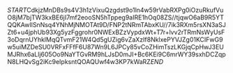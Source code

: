 $START$CdkjzMnDBs9s4V3h1zVixuQzgdst9o1ln4w59rVabRXPg0iOzuRkufVuO8jM7bjTW3kxBE6jI7mf2eooSN5hTppeg9aIRE1hOq08ZS//tjqwO6aB9R5YTQQKAwIlSnNsq4YNhMjNMOTAt9D/FNP2tNRmTAbxKU//7ik3RXm5rsXN3aSJZt6+u4jphUb93Xg5yzFggrohr0NWExBZzVypdxWt+T7r+lvv2rTRmNsWyUsF3oDqrnUYhklMqQTvmF21W4Qd5gUZig6vZaXzIf8NklxePYVJZg01KCIFwG9w5uiMZDeSU0VRFxFFfF6U87Wn9L6JPCy85vCoZHimTszLKGjqCpHwJ3EUMJRhx6aLlj605Oo9NaYTGvRM9hLJsD0mJI+Bc6KEi9C6mrWY39sxhDCZqpN8LHQvSg2iKc9eIpksntQOAQUwf4w3KP7kWaRZ$END$